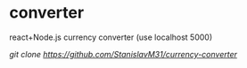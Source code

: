 # converter
react+Node.js currency converter (use localhost 5000)

*git clone https://github.com/StanislavM31/currency-converter*
